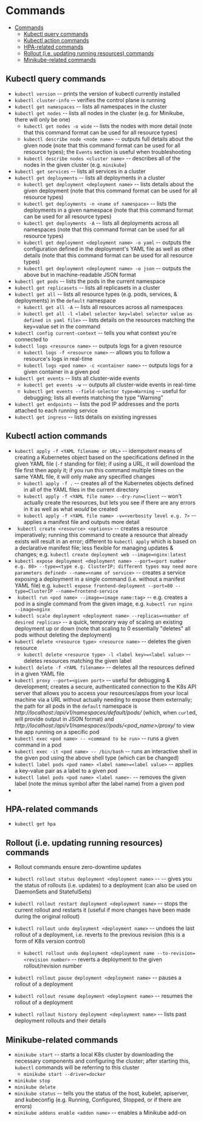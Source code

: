 # Commands

- [Commands](#commands)
  - [Kubectl query commands](#kubectl-query-commands)
  - [Kubectl action commands](#kubectl-action-commands)
  - [HPA-related commands](#hpa-related-commands)
  - [Rollout (i.e. updating running resources) commands](#rollout-ie-updating-running-resources-commands)
  - [Minikube-related commands](#minikube-related-commands)

## Kubectl query commands

- `kubectl version` -- prints the version of kubectl currently installed
- `kubectl cluster-info` -- verifies the control plane is running
- `kubectl get namespaces` -- lists all namespaces in the cluster
- `kubectl get nodes` -- lists all nodes in the cluster (e.g. for Minikube, there will only be one)
  - `kubectl get nodes -o wide` -- lists the nodes with more detail (note that this command format can be used for all resource types)
  - `kubectl describe node <node name>` -- outputs full details about the given node (note that this command format can be used for all resource types); the `Events` section is useful when troubleshooting
  - `kubectl describe nodes <cluster name>` -- describes all of the nodes in the given cluster (e.g. `minikube`)
- `kubectl get services` -- lists all services in a cluster
- `kubectl get deployments` -- lists all deployments in a cluster
  - `kubectl get deployment <deployment name>` -- lists details about the given deployment (note that this command format can be used for all resource types)
  - `kubectl get deployments -n <name of namespace>` -- lists the deployments in a given namespace (note that this command format can be used for all resource types)
  - `kubectl get deployments -A` -- lists all deployments across all namespaces (note that this command format can be used for all resource types)
  - `kubectl get deployment <deployment name> -o yaml` -- outputs the configuration defined in the deployment's YAML file as well as other details (note that this command format can be used for all resource types)
  - `kubectl get deployment <deployment name> -o json` -- outputs the above but in machine-readable JSON format
- `kubectl get pods` -- lists the pods in the current namespace
- `kubectl get replicasets` -- lists all replicasets in a cluster
- `kubectl get all` -- lists all resource types (e.g. pods, services, & deployments) in the `default` namespace
  - `kubectl get all -A` -- lists all resources across all namespaces 
  - `kubectl get all -l <label selector key=label selector value as defined in yaml file>` -- lists details on the resources matching the key=value set in the command
- `kubectl config current-context` -- tells you what context you're connected to
- `kubectl logs <resource name>` -- outputs logs for a given resource
  - `kubectl logs -f <resource name>` -- allows you to follow a resource's logs in real-time
  - `kubectl logs <pod name> -c <container name>` -- outputs logs for a given container in a given pod
- `kubectl get events` -- lists all cluster-wide events
  - `kubectl get events -w` -- outputs all cluster-wide events in real-time
  - `kubectl get events --field-selector type=Warning` -- useful for debugging; lists all events matching the type "Warning"
- `kubectl get endpoints` -- lists the pod IP addresses and the ports attached to each running service
- `kubectl get ingress` -- lists details on existing ingresses

## Kubectl action commands

- `kubectl apply -f <YAML filename or URL>` -- idempotent means of creating a Kubernetes object based on the specifications defined in the given YAML file (`-f` standing for file); if using a URL, it will download the file first then apply it; if you run this command multiple times on the same YAML file, it will only make any specified changes 
  - `kubectl apply -f .` -- creates all of the Kubernetes objects defined in all of the YAML files in the current directory
  - `kubectl apply -f <YAML file name> --dry-run=client` -- won't actually create the resources, but lets you see if there are any errors in it as well as what *would* be created
  - `kubectl apply -f <YAML file name> -v=<verbosity level e.g. 7>` -- applies a manifest file and outputs more detail
- ` kubectl create <resource> <options>` -- creates a resource imperatively; running this command to create a resource that already exists will result in an error; different to `kubectl apply` which is based on a declarative manifest file; less flexible for managing updates & changes; e.g. `kubectl create deployment web --image=nginx:latest`
- `kubectl expose deployment <deployment name> --port=<port number e.g. 80> --type=<type e.g. ClusterIP; different types may need more parameters defined> --name=<name of service>` -- creates a service exposing a deployment in a single command (i.e. without a manifest YAML file) e.g. `kubectl expose frontend-deployment --port=80 --type=ClusterIP --name=frontend-service`
- ` kubectl run <pod name> --image=<image name:tag>` -- e.g. creates a pod in a single command from the given image, e.g. `kubectl run nginx --image=nginx`
- `kubectl scale deployment <deployment name> --replicas=<number of desired replicas>` -- a quick, temporary way of scaling an existing deployment up or down (note that scaling to 0 essentially "deletes" all pods without deleting the deployment)
- `kubectl delete <resource type> <resource name>` -- deletes the given resource
  - `kubectl delete <resource type> -l <label key>=<label value>` -- deletes resources matching the given label
- `kubectl delete -f <YAML filename>` -- deletes all the resources defined in a given YAML file
- `kubectl proxy --port=<given port>` -- useful for debugging & development; creates a secure, authenticated connection to the K8s API server that allows you to access your resources/apps from your local machine via a URL without actually needing to expose them externally; the path for all pods in the `default` namespace is *http://localhost:<port>/api/v1/namespaces/default/pods/* (which, when `curl`ed, will provide output in JSON format) and *http://localhost:<port>/api/v1<or other version>/namespaces/<namespace>/pods/<pod_name>/proxy/* to view the app running on a specific pod
- `kubectl exec <pod name> -- <command to be run>` -- runs a given command in a pod
- `kubectl exec -it <pod name> -- /bin/bash` -- runs an interactive shell in the given pod using the above shell type (which can be changed)
- `kubectl label pods <pod name> <label name>=<label value>` -- applies a key-value pair as a label to a given pod 
- `kubectl label pods <pod name> <label name>-` -- removes the given label (note the minus symbol after the label name) from a given pod
- 

## HPA-related commands

- `kubectl get hpa`


## Rollout (i.e. updating running resources) commands

- Rollout commands ensure zero-downtime updates

- `kubectl rollout status deployment <deployment name>` -- -- gives you the status of rollouts (i.e. updates) to a deployment (can also be used on DaemonSets and StatefulSets)
- `kubectl rollout restart deployment <deployment name>` -- stops the current rollout and restarts it (useful if more changes have been made during the original rollout)
- `kubectl rollout undo deployment <deployment name>` -- undoes the last rollout of a deployment, i.e. reverts to the previous revision (this is a form of K8s version control)
  - `kubectl rollout undo deployment <deployment name --to-revision=<revision number>` -- reverts a deployment to the given rollout/revision number
- `kubectl rollout pause deployment <deployment name>` -- pauses a rollout of a deployment
- `kubectl rollout resume deployment <deployment name>` -- resumes the rollout of a deployment
- `kubectl rollout history deployment <deployment name>` -- lists past deployment rollouts and their details



## Minikube-related commands

- `minikube start` -- starts a local K8s cluster by downloading the necessary components and configuring the cluster; after starting this, `kubectl` commands will be referring to this cluster
  - `minikube start --driver=docker`
- `minikube stop`
- `minikube delete`
- `minikube status` -- tells you the status of the host, kubelet, apiserver, and kubeconfig (e.g. Running, Configured, Stopped, or if there are errors)
- `minikube addons enable <addon name>` -- enables a Minikube add-on